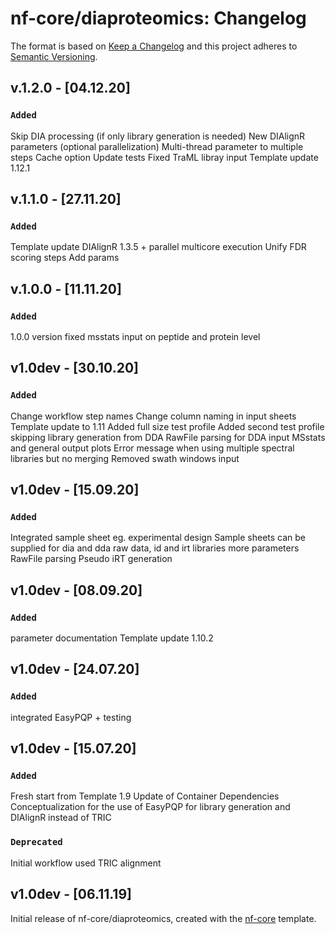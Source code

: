 # nf-core/diaproteomics: Changelog

The format is based on [Keep a Changelog](https://keepachangelog.com/en/1.0.0/)
and this project adheres to [Semantic Versioning](https://semver.org/spec/v2.0.0.html).

## v.1.2.0 - [04.12.20]

### `Added`

Skip DIA processing (if only library generation is needed)
New DIAlignR parameters (optional parallelization)
Multi-thread parameter to multiple steps
Cache option
Update tests
Fixed TraML libray input
Template update 1.12.1

## v.1.1.0 - [27.11.20]

### `Added`

Template update
DIAlignR 1.3.5 + parallel multicore execution
Unify FDR scoring steps
Add params

## v.1.0.0 - [11.11.20]

### `Added`

1.0.0 version
fixed msstats input on peptide and protein level

## v1.0dev - [30.10.20]

### `Added`

Change workflow step names
Change column naming in input sheets
Template update to 1.11
Added full size test profile
Added second test profile skipping library generation from DDA
RawFile parsing for DDA input
MSstats and general output plots
Error message when using multiple spectral libraries but no merging
Removed swath windows input

## v1.0dev - [15.09.20]

### `Added`

Integrated sample sheet eg. experimental design
Sample sheets can be supplied for dia and dda raw data, id and irt libraries
more parameters
RawFile parsing
Pseudo iRT generation

## v1.0dev - [08.09.20]

### `Added`

parameter documentation
Template update 1.10.2

## v1.0dev - [24.07.20]

### `Added`

integrated EasyPQP + testing

## v1.0dev - [15.07.20]

### `Added`

Fresh start from Template 1.9
Update of Container Dependencies
Conceptualization for the use of EasyPQP for library generation and DIAlignR instead of TRIC

### `Deprecated`

Initial workflow used TRIC alignment

## v1.0dev - [06.11.19]

Initial release of nf-core/diaproteomics, created with the [nf-core](https://nf-co.re/) template.
